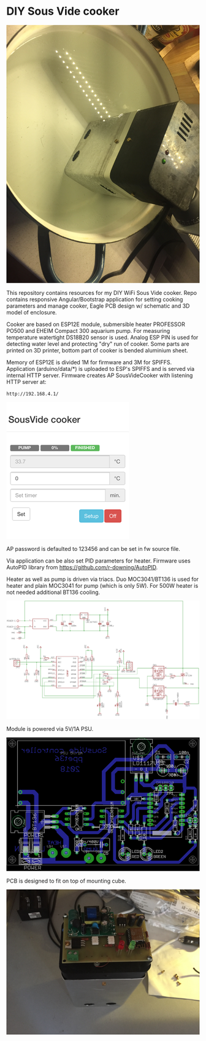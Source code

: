 # DIY Sous Vide cooker

![alt](/images/all.jpg?raw=true)

This repository contains resources for my DIY WiFi Sous Vide cooker. Repo contains
responsive Angular/Bootstrap application for setting cooking parameters and manage
cooker, Eagle PCB design w/ schematic and 3D model of enclosure.

Cooker are based on ESP12E module, submersible heater PROFESSOR PO500 and EHEIM
Compact 300 aquarium pump.
For measuring temperature watertight DS18B20 sensor is used. Analog
ESP PIN is used for detecting water level and protecting "dry" run of cooker.
Some parts are printed on 3D printer, bottom part of cooker is bended aluminium
sheet.

Memory of ESP12E is divided 1M for firmware and 3M for SPIFFS. Application
(arduino/data/*) is uploaded to ESP's SPIFFS and is served via internal HTTP
server. Firmware creates AP SousVideCooker with listening HTTP server at:

```
http://192.168.4.1/
```
![alt](/images/appl.png?raw=true)

AP password is defaulted to 123456 and can be set in fw source file.

Via application can be also set PID parameters for heater. Firmware uses AutoPID
library from https://github.com/r-downing/AutoPID.

Heater as well as pump is driven via triacs. Duo MOC3041/BT136 is used for heater
and plain MOC3041 for pump (which is only 5W). For 500W heater is not needed
additional BT136 cooling.

![alt](/eagle/schematic.png?raw=true)

Module is powered via 5V/1A PSU.

![alt](/eagle/board.png?raw=true)

PCB is designed to fit on top of mounting cube.

![alt](/images/unboxed.jpg?raw=true)




